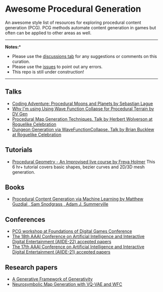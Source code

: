 # Awesome Procedural Generation
An awesome style list of resources for exploring procedural content generation (PCG). PCG methods automate content generation in games but often can be applied to other areas as well.

---
**Notes:***
* Please use the [discussions tab](https://github.com/ishaan95/awesome-procedural-generation/discussions) for any suggestions or comments on this curation.
* Please use the [issues](https://github.com/ishaan95/awesome-procedural-generation/issues) to point out any errors.
* This repo is still under construction!
---

## Talks
* [Coding Adventure: Procedural Moons and Planets by Sebastian Lague](https://www.youtube.com/watch?v=lctXaT9pxA0)
* [Why I'm using Using Wave Function Collapse for Procedural Terrain by DV Gen](https://www.youtube.com/watch?v=20KHNA9jTsE)
* [Procedural Map Generation Techniques. Talk by Herbert Wolverson at Roguelike Celebration](https://www.youtube.com/watch?v=TlLIOgWYVpI)
* [Dungeon Generation via WaveFunctionCollapse. Talk by Brian Bucklew at Roguelike Celebration](https://www.youtube.com/watch?v=fnFj3dOKcIQ)

## Tutorials
* [Procedural Geometry - An Improvised live course by Freya Holmer](https://www.youtube.com/watch?v=6xs0Saff940)
This 6 hr+ tutorial covers basic shapes, bezier curves and 2D/3D mesh generation.

## Books
* [Procedural Content Generation via Machine Learning by  Matthew Guzdial , Sam Snodgrass , Adam J. Summerville](https://link.springer.com/book/10.1007/978-3-031-16719-5)

## Conferences
* [PCG workshop at Foundations of Digital Games Conference](https://www.pcgworkshop.com/)
* [The 18th AAAI Conference on Artificial Intelligence and Interactive Digital Entertainment (AIIDE-22) accepted papers](https://sites.google.com/view/aiide-2022/program/accepted-papers)
* [The 17th AAAI Conference on Artificial Intelligence and Interactive Digital Entertainment (AIIDE-21) accepted papers](https://sites.google.com/view/aiide2021/program/papers?authuser=0)

## Research papers
* [A Generative Framework of Generativity](https://ojs.aaai.org/index.php/AIIDE/article/view/12974)
* [Neurosymbolic Map Generation with VQ-VAE and WFC](https://dl.acm.org/doi/pdf/10.1145/3472538.3472584)

